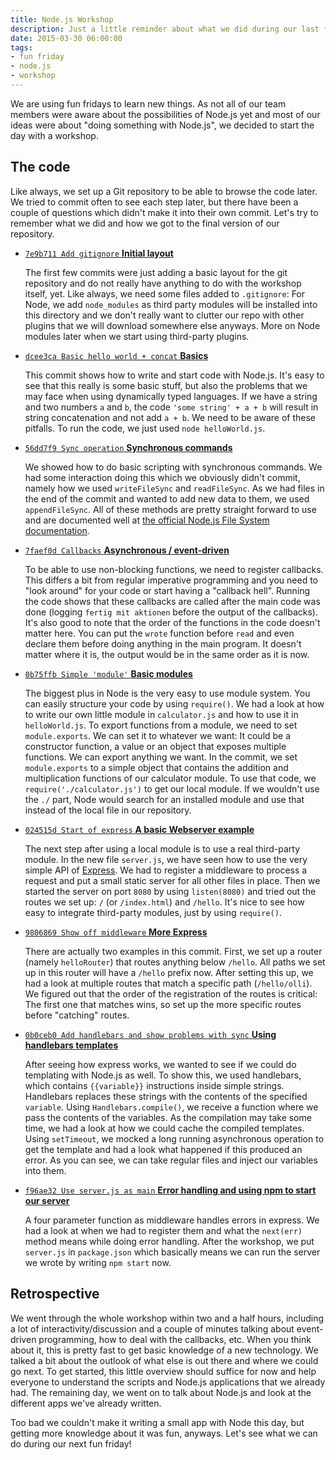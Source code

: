 ```yaml
---
title: Node.js Workshop
description: Just a little reminder about what we did during our last fun friday learning Node.js basics
date: 2015-03-30 06:00:00
tags:
- fun friday
- node.js
- workshop
---
```

We are using fun fridays to learn new things. As not all of our team members were aware about the possibilities of Node.js yet and most of our ideas were about "doing something with Node.js", we decided to start the day with a workshop.

## The code

Like always, we set up a Git repository to be able to browse the code later. We tried to commit often to see each step later, but there have been a couple of questions which didn't make it into their own commit. Let's try to remember what we did and how we got to the final version of our repository.

* [`7e9b711 Add gitignore` **Initial layout**](https://github.com/campudus/ff-node-workshop/tree/7e9b711ae36dff9c59b2a1bcaa8b2bfe8c947d73)

    The first few commits were just adding a basic layout for the git repository and do not really have anything to do with the workshop itself, yet. Like always, we need some files added to `.gitignore`: For Node, we add `node_modules` as third party modules will be installed into this directory and we don't really want to clutter our repo with other plugins that we will download somewhere else anyways. More on Node modules later when we start using third-party plugins.

* [`dcee3ca Basic hello world + concat` **Basics**](https://github.com/campudus/ff-node-workshop/tree/dcee3ca6dd6c595224731f52050704b9cb2f6200)

    This commit shows how to write and start code with Node.js. It's easy to see that this really is some basic stuff, but also the problems that we may face when using dynamically typed languages. If we have a string and two numbers `a` and `b`, the code `'some string' + a + b` will result in string concatenation and not add `a + b`. We need to be aware of these pitfalls. To run the code, we just used `node helloWorld.js`.

* [`56dd7f9 Sync operation`  **Synchronous commands**](https://github.com/campudus/ff-node-workshop/tree/56dd7f95c3563a7afeb8d3c8be253ea80d92e3a7)

    We showed how to do basic scripting with synchronous commands. We had some interaction doing this which we obviously didn't commit, namely how we used `writeFileSync` and `readFileSync`. As we had files in the end of the commit and wanted to add new data to them, we used `appendFileSync`. All of these methods are pretty straight forward to use and are documented well at [the official Node.js File System documentation](https://nodejs.org/api/fs.html).

* [`7faef0d Callbacks` **Asynchronous / event-driven**](https://github.com/campudus/ff-node-workshop/tree/7faef0d72920692e14c444afce866b6aaaa0de5a)

    To be able to use non-blocking functions, we need to register callbacks. This differs a bit from regular imperative programming and you need to "look around" for your code or start having a "callback hell". Running the code shows that these callbacks are called after the main code was done (logging `fertig mit aktionen` before the output of the callbacks). It's also good to note that the order of the functions in the code doesn't matter here. You can put the `wrote` function before `read` and even declare them before doing anything in the main program. It doesn't matter where it is, the output would be in the same order as it is now.

* [`0b75ffb Simple 'module'` **Basic modules**](https://github.com/campudus/ff-node-workshop/tree/0b75ffb360899a792f07bf2dc72364522358eef6)

    The biggest plus in Node is the very easy to use module system. You can easily structure your code by using `require()`. We had a look at how to write our own little module in `calculator.js` and how to use it in `helloWorld.js`. To export functions from a module, we need to set `module.exports`. We can set it to whatever we want: It could be a constructor function, a value or an object that exposes multiple functions. We can export anything we want. In the commit, we set `module.exports` to a simple object that contains the addition and multiplication functions of our calculator module. To use that code, we `require('./calculator.js')` to get our local module. If we wouldn't use the `./` part, Node would search for an installed module and use that instead of the local file in our repository.

* [`024515d Start of express` **A basic Webserver example**](https://github.com/campudus/ff-node-workshop/tree/024515dd8ab32ecbac0ee7abc4d94d2061a65390)

    The next step after using a local module is to use a real third-party module. In the new file `server.js`, we have seen how to use the very simple API of [Express](http://expressjs.com/). We had to register a middleware to process a request and put a small static server for all other files in place. Then we started the server on port `8080` by using `listen(8080)` and tried out the routes we set up: `/` (or `/index.html`) and `/hello`. It's nice to see how easy to integrate third-party modules, just by using `require()`.

* [`9806869 Show off middleware` **More Express**](https://github.com/campudus/ff-node-workshop/tree/9806869f7c313fe8c3670eb7472f334ee8fe8926)

    There are actually two examples in this commit. First, we set up a router (namely `helloRouter`) that routes anything below `/hello`. All paths we set up in this router will have a `/hello` prefix now. After setting this up, we had a look at multiple routes that match a specific path (`/hello/olli`). We figured out that the order of the registration of the routes is critical: The first one that matches wins, so set up the more specific routes before "catching" routes.

* [`0b0ceb0 Add handlebars and show problems with sync` **Using handlebars templates**](https://github.com/campudus/ff-node-workshop/tree/0b0ceb0d2c8a231d5d7bfd22a5c4940ed0bd27b3)

    After seeing how express works, we wanted to see if we could do templating with Node.js as well. To show this, we used handlebars, which contains `{{variable}}` instructions inside simple strings. Handlebars replaces these strings with the contents of the specified `variable`. Using `Handlebars.compile()`, we receive a function where we pass the contents of the variables. As the compilation may take some time, we had a look at how we could cache the compiled templates. Using `setTimeout`, we mocked a long running asynchronous operation to get the template and had a look what happened if this produced an error. As you can see, we can take regular files and inject our variables into them.

* [`f96ae32 Use server.js as main` **Error handling and using npm to start our server**](https://github.com/campudus/ff-node-workshop/tree/f96ae3206d5e90d554e5948d2bd108602c280c28)

    A four parameter function as middleware handles errors in express. We had a look at when we had to register them and what the `next(err)` method means while doing error handling. After the workshop, we put `server.js` in `package.json` which basically means we can run the server we wrote by writing `npm start` now.

## Retrospective

We went through the whole workshop within two and a half hours, including a lot of interactivity/discussion and a couple of minutes talking about event-driven programming, how to deal with the callbacks, etc. When you think about it, this is pretty fast to get basic knowledge of a new technology. We talked a bit about the outlook of what else is out there and where we could go next. To get started, this little overview should suffice for now and help everyone to understand the scripts and Node.js applications that we already had. The remaining day, we went on to talk about Node.js and look at the different apps we've already written.

Too bad we couldn't make it writing a small app with Node this day, but getting more knowledge about it was fun, anyways. Let's see what we can do during our next fun friday!
